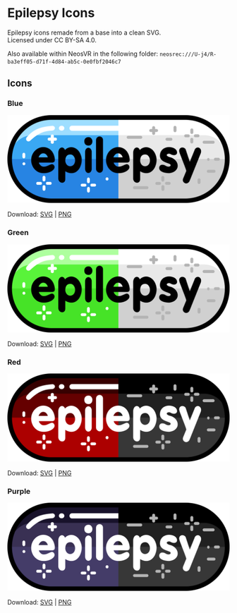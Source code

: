 # Epilepsy Icons

Epilepsy icons remade from a base into a clean SVG.  
Licensed under CC BY-SA 4.0.

Also available within NeosVR in the following folder: `neosrec:///U-j4/R-ba3eff05-d71f-4d84-ab5c-0e0fbf2046c7`

## Icons

### Blue

![blue and white pill with written in black Epilepsy in the middle](epilepsy-blue.png)

Download: [SVG](epilepsy-blue.svg) | [PNG](epilepsy-blue.png)

### Green

![green and white pill with written in black Epilepsy in the middle](epilepsy-green.png)

Download: [SVG](epilepsy-green.svg) | [PNG](epilepsy-green.png)

### Red

![red and black pill with written in black Epilepsy in the middle](epilepsy-red.png)

Download: [SVG](epilepsy-red.svg) | [PNG](epilepsy-red.png)

### Purple

![purple and black pill with written in black Epilepsy in the middle](epilepsy-purple.png)

Download: [SVG](epilepsy-purple.svg) | [PNG](epilepsy-purple.png)
